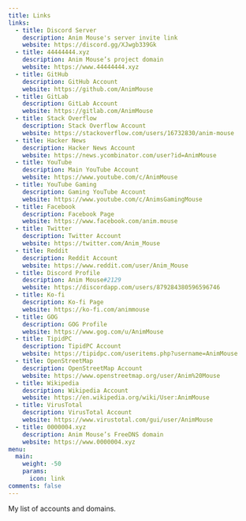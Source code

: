 ```yaml
---
title: Links
links:
  - title: Discord Server
    description: Anim Mouse's server invite link
    website: https://discord.gg/XJwgb339Gk
  - title: 44444444.xyz
    description: Anim Mouse’s project domain
    website: https://www.44444444.xyz
  - title: GitHub
    description: GitHub Account
    website: https://github.com/AnimMouse
  - title: GitLab
    description: GitLab Account
    website: https://gitlab.com/AnimMouse
  - title: Stack Overflow
    description: Stack Overflow Account
    website: https://stackoverflow.com/users/16732830/anim-mouse
  - title: Hacker News
    description: Hacker News Account
    website: https://news.ycombinator.com/user?id=AnimMouse
  - title: YouTube
    description: Main YouTube Account
    website: https://www.youtube.com/c/AnimMouse
  - title: YouTube Gaming
    description: Gaming YouTube Account
    website: https://www.youtube.com/c/AnimsGamingMouse
  - title: Facebook
    description: Facebook Page
    website: https://www.facebook.com/anim.mouse
  - title: Twitter
    description: Twitter Account
    website: https://twitter.com/Anim_Mouse
  - title: Reddit
    description: Reddit Account
    website: https://www.reddit.com/user/Anim_Mouse
  - title: Discord Profile
    description: Anim Mouse#2129
    website: https://discordapp.com/users/879284380596596746
  - title: Ko-fi
    description: Ko-fi Page
    website: https://ko-fi.com/animmouse
  - title: GOG
    description: GOG Profile
    website: https://www.gog.com/u/AnimMouse
  - title: TipidPC
    description: TipidPC Account
    website: https://tipidpc.com/useritems.php?username=AnimMouse
  - title: OpenStreetMap
    description: OpenStreetMap Account
    website: https://www.openstreetmap.org/user/Anim%20Mouse
  - title: Wikipedia
    description: Wikipedia Account
    website: https://en.wikipedia.org/wiki/User:AnimMouse
  - title: VirusTotal
    description: VirusTotal Account
    website: https://www.virustotal.com/gui/user/AnimMouse
  - title: 0000004.xyz
    description: Anim Mouse’s FreeDNS domain
    website: https://www.0000004.xyz
menu:
  main:
    weight: -50
    params:
      icon: link
comments: false
---
```

My list of accounts and domains.